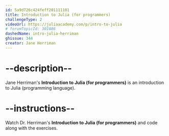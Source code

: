 ```yaml
---
id: 5a9d726c424feff201111101
title: Introduction to Julia (for programmers)
challengeType: 2
videoUrl: https://juliaacademy.com/p/intro-to-julia
# forumTopicId: 301086
dashedName: intro-julia-herriman
ghissue: 344
creator: Jane Herriman
---
```


# --description--

Jane Herriman's __Introduction to Julia (for programmers)__ is an introduction to Julia (programming language).

# --instructions--

Watch Dr. Herriman's __Introduction to Julia (for programmers)__ and code along with the exercises.